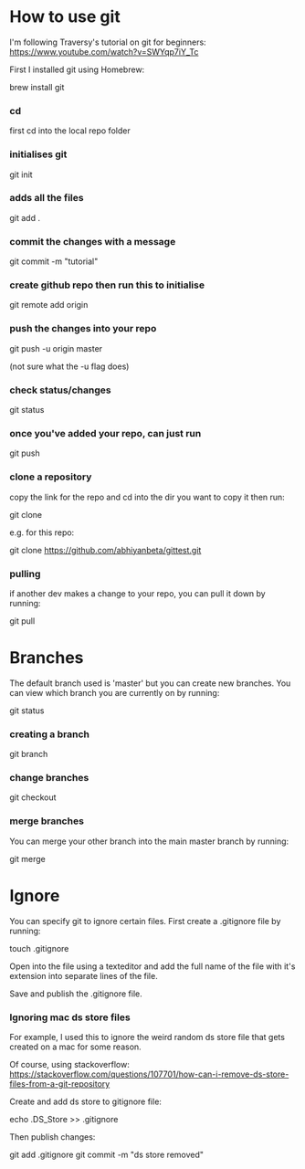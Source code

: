 # How to use git

I'm following Traversy's tutorial on git for beginners:
https://www.youtube.com/watch?v=SWYqp7iY_Tc

First I installed git using Homebrew:

brew install git

### cd
first cd into the local repo folder

### initialises git
git init

### adds all the files
git add .

### commit the changes with a message
git commit -m "tutorial"

### create github repo then run this to initialise
git remote add origin <url of repository>

### push the changes into your repo
git push -u origin master

(not sure what the -u flag does)

### check status/changes
git status

### once you've added your repo, can just run
git push

### clone a repository
copy the link for the repo and cd into the dir you want to copy it then run:

git clone <url>

e.g. for this repo:

git clone https://github.com/abhiyanbeta/gittest.git

### pulling
if another dev makes a change to your repo, you can pull it down by running:

git pull


# Branches

The default branch used is 'master' but you can create new branches. You can view which branch you are currently on by running:

git status

### creating a branch
git branch <name of branch>

### change branches
git checkout <name of branch>

### merge branches
You can merge your other branch into the main master branch by running:

git merge <name of branch>

# Ignore

You can specify git to ignore certain files. First create a .gitignore file by running:

touch .gitignore

Open into the file using a texteditor and add the full name of the file with it's extension into separate lines of the file.

Save and publish the .gitignore file.

### Ignoring mac ds store files

For example, I used this to ignore the weird random ds store file that gets created on a mac for some reason.

Of course, using stackoverflow:
https://stackoverflow.com/questions/107701/how-can-i-remove-ds-store-files-from-a-git-repository

Create and add ds store to gitignore file:

echo .DS_Store >> .gitignore

Then publish changes:

git add .gitignore
git commit -m "ds store removed"
